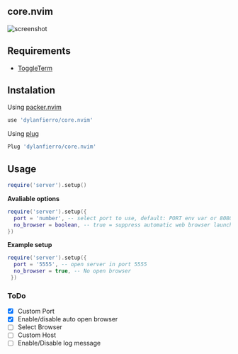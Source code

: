 ## core.nvim

![screenshot](https://user-images.githubusercontent.com/56775416/189454870-8135684a-c97f-4476-aa95-dd9ca4843cdb.gif)

## Requirements

- [ToggleTerm](https://github.com/akinsho/toggleterm.nvim)

## Instalation

Using [packer.nvim](https://github.com/wbthomason/packer.nvim)
```lua
use 'dylanfierro/core.nvim'
```

Using [plug](https://github.com/junegunn/vim-plug)
```lua
Plug 'dylanfierro/core.nvim'
```

## Usage
```lua
require('server').setup()
```
**Avaliable options**
```lua
require('server').setup({
  port = 'number', -- select port to use, default: PORT env var or 8080
  no_browser = boolean, -- true = suppress automatic web browser launching
})
```

**Example setup**

```lua
require('server').setup({
  port = '5555', -- open server in port 5555
  no_browser = true, -- No open browser
 })
 ```
 
 ### ToDo

- [x] Custom Port
- [x] Enable/disable auto open browser
- [ ] Select Browser
- [ ] Custom Host
- [ ] Enable/Disable log message
